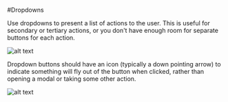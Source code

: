 #Dropdowns

Use dropdowns to present a list of actions to the user. This is useful for secondary or tertiary actions, or you don't have enough room for separate buttons for each action.

![alt text](http://design.optimizely.com/assets/img/design-patterns/product/dropdowns/dropdown-example.png "Dropdown example")

Dropdown buttons should have an icon (typically a down pointing arrow) to indicate something will fly out of the button when clicked, rather than opening a modal or taking some other action.

![alt text](http://design.optimizely.com/assets/img/design-patterns/product/dropdowns/dropdown-example-icon.png
 "Dropdown example")
